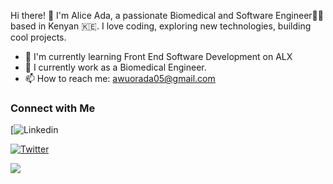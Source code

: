 Hi there! 👋 I'm Alice Ada, a passionate Biomedical and Software Engineer👩‍💻 based in Kenyan 🇰🇪. I love coding, exploring new technologies, building cool projects.

- 🌱 I'm currently learning Front End Software Development on ALX
- 💼 I currently work as a Biomedical Engineer.
- 📫 How to reach me: awuorada05@gmail.com


### Connect with Me

[![Linkedin](www.linkedin.com/in/aliceadaawuor-biomed-dev)

[![Twitter](https://img.shields.io/badge/Twitter-Ms_Okombo-blue)](https://twitter.com/Ms_Okombo)


[![](https://visitcount.itsvg.in/api?id=aliceada01&label=Profile%20Visits&color=11&icon=5&pretty=true)](https://visitcount.itsvg.in)
